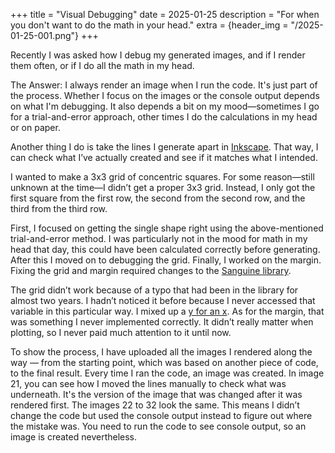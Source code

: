 +++
title = "Visual Debugging"
date = 2025-01-25
description = "For when you don't want to do the math in your head."
extra = {header_img = "/2025-01-25-001.png"}
+++

Recently I was asked how I debug my generated images, and if I render them often, or if I do all the math in my head. 

The Answer: I always render an image when I run the code. It's just part of the process. Whether I focus on the images or the console output depends on what I'm debugging. It also depends a bit on my mood—sometimes I go for a trial-and-error approach, other times I do the calculations in my head or on paper.

Another thing I do is take the lines I generate apart in [Inkscape](https://inkscape.org/de/). That way, I can check what I’ve actually created and see if it matches what I intended.

<div class="gallery"> <a href="/veranator/nr_000_20250125_192023.png" data-ngthumb="/veranator/nr_000_20250125_192023.png"></a> </div>

I wanted to make a 3x3 grid of concentric squares. For some reason—still unknown at the time—I didn’t get a proper 3x3 grid. Instead, I only got the first square from the first row, the second from the second row, and the third from the third row.

First, I focused on getting the single shape right using the above-mentioned trial-and-error method. I was particularly not in the mood for math in my head that day, this could have been calculated correctly before generating. After this I moved on to debugging the grid. Finally, I worked on the margin. Fixing the grid and margin required changes to the [Sanguine library](https://github.com/Mirabellensaft/Sanguine/tree/main).

The grid didn’t work because of a typo that had been in the library for almost two years. I hadn’t noticed it before because I never accessed that variable in this particular way. I mixed up a [y for an x](https://github.com/Mirabellensaft/Sanguine/blob/8b3098f1f80d6ee69b5257dc3e03a0b9dc31cd94/sanguine_lib/src/resources/layout/grid.rs#L63). As for the margin, that was something I never implemented correctly. It didn’t really matter when plotting, so I never paid much attention to it until now.

To show the process, I have uploaded all the images I rendered along the way — from the starting point, which was based on another piece of code, to the final result. Every time I ran the code, an image was created. In image 21, you can see how I moved the lines manually to check what was underneath. It's the version of the image that was changed after it was rendered first. The images 22 to 32 look the same. This means I didn’t change the code but used the console output instead to figure out where the mistake was. You need to run the code to see console output, so an image is created nevertheless.

<div class="gallery">
    <a href="/veranator/nr_000_20250119_171857.png" data-ngthumb="/veranator/nr_000_20250119_171857.png"></a> 
    <a href="/veranator/nr_000_20250119_174558.png" data-ngthumb="/veranator/nr_000_20250119_174558.png"></a>
    <a href="/veranator/nr_000_20250119_174712.png" data-ngthumb="/veranator/nr_000_20250119_174712.png"></a>
    <a href="/veranator/nr_000_20250119_174742.png" data-ngthumb="/veranator/nr_000_20250119_174742.png"></a>
    <a href="/veranator/nr_000_20250119_174811.png" data-ngthumb="/veranator/nr_000_20250119_174811.png"></a>
    <a href="/veranator/nr_000_20250119_174916.png" data-ngthumb="/veranator/nr_000_20250119_174916.png"></a>
    <a href="/veranator/nr_000_20250119_175002.png" data-ngthumb="/veranator/nr_000_20250119_175002.png"></a>
    <a href="/veranator/nr_000_20250119_175114.png" data-ngthumb="/veranator/nr_000_20250119_175114.png"></a>
    <a href="/veranator/nr_000_20250119_175230.png" data-ngthumb="/veranator/nr_000_20250119_175230.png"></a>
    <a href="/veranator/nr_000_20250119_175319.png" data-ngthumb="/veranator/nr_000_20250119_175319.png"></a>
    <a href="/veranator/nr_000_20250119_175401.png" data-ngthumb="/veranator/nr_000_20250119_175401.png"></a>
    <a href="/veranator/nr_000_20250119_175500.png" data-ngthumb="/veranator/nr_000_20250119_175500.png"></a>
    <a href="/veranator/nr_000_20250119_175556.png" data-ngthumb="/veranator/nr_000_20250119_175556.png"></a>
    <a href="/veranator/nr_000_20250119_175624.png" data-ngthumb="/veranator/nr_000_20250119_175624.png"></a>
    <a href="/veranator/nr_000_20250119_175657.png" data-ngthumb="/veranator/nr_000_20250119_175657.png"></a>
    <a href="/veranator/nr_000_20250119_175744.png" data-ngthumb="/veranator/nr_000_20250119_175744.png"></a>
    <a href="/veranator/nr_000_20250119_175815.png" data-ngthumb="/veranator/nr_000_20250119_175815.png"></a>
    <a href="/veranator/nr_000_20250119_175847.png" data-ngthumb="/veranator/nr_000_20250119_175847.png"></a>
    <a href="/veranator/nr_000_20250119_175928.png" data-ngthumb="/veranator/nr_000_20250119_175928.png"></a>
    <a href="/veranator/nr_000_20250119_175955.png" data-ngthumb="/veranator/nr_000_20250119_175955.png"></a>
    <a href="/veranator/nr_000_20250119_181119.png" data-ngthumb="/veranator/nr_000_20250119_181119.png"></a>
    <a href="/veranator/nr_000_20250119_181415.png" data-ngthumb="/veranator/nr_000_20250119_181415.png"></a>
    <a href="/veranator/nr_000_20250119_181508.png" data-ngthumb="/veranator/nr_000_20250119_181508.png"></a>
    <a href="/veranator/nr_000_20250119_182049.png" data-ngthumb="/veranator/nr_000_20250119_182049.png"></a>
    <a href="/veranator/nr_000_20250119_182237.png" data-ngthumb="/veranator/nr_000_20250119_182237.png"></a>
    <a href="/veranator/nr_000_20250119_182427.png" data-ngthumb="/veranator/nr_000_20250119_182427.png"></a>
    <a href="/veranator/nr_000_20250119_182549.png" data-ngthumb="/veranator/nr_000_20250119_182549.png"></a>
    <a href="/veranator/nr_000_20250125_183152.png" data-ngthumb="/veranator/nr_000_20250125_183152.png"></a>
    <a href="/veranator/nr_000_20250125_183946.png" data-ngthumb="/veranator/nr_000_20250125_183946.png"></a>
    <a href="/veranator/nr_000_20250125_185349.png" data-ngthumb="/veranator/nr_000_20250125_185349.png"></a>
    <a href="/veranator/nr_000_20250125_185804.png" data-ngthumb="/veranator/nr_000_20250125_185804.png"></a>
    <a href="/veranator/nr_000_20250125_190145.png" data-ngthumb="/veranator/nr_000_20250125_190145.png"></a>
    <a href="/veranator/nr_000_20250125_190722.png" data-ngthumb="/veranator/nr_000_20250125_190722.png"></a>
    <a href="/veranator/nr_000_20250125_191055.png" data-ngthumb="/veranator/nr_000_20250125_191055.png"></a>
    <a href="/veranator/nr_000_20250125_190722.png" data-ngthumb="/veranator/nr_000_20250125_190722.png"></a>
    <a href="/veranator/nr_000_20250125_191055.png" data-ngthumb="/veranator/nr_000_20250125_191055.png"></a>
    <a href="/veranator/nr_000_20250125_191315.png" data-ngthumb="/veranator/nr_000_20250125_191315.png"></a>
    <a href="/veranator/nr_000_20250125_191530.png" data-ngthumb="/veranator/nr_000_20250125_191530.png"></a>
    <a href="/veranator/nr_000_20250125_191636.png" data-ngthumb="/veranator/nr_000_20250125_191636.png"></a>
    <a href="/veranator/nr_000_20250125_191724.png" data-ngthumb="/veranator/nr_000_20250125_191724.png"></a>
    <a href="/veranator/nr_000_20250125_192023.png" data-ngthumb="/veranator/nr_000_20250125_192023.png"></a>
    
</div>

